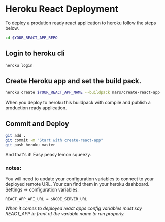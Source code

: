 # Heroku React Deployment

To deploy a prodution ready react application to heroku follow the steps below. 
```bash
cd $YOUR_REACT_APP_REPO
```

## Login to heroku cli
```bash 
heroku login
```

## Create Heroku app and set the build pack. 
```bash
heroku create $YOUR_REACT_APP_NAME --buildpack mars/create-react-app
```
When you deploy to heroku this buildpack with compile and publish a production ready application. 

## Commit and Deploy
```bash
git add .
git commit -m "Start with create-react-app"
git push heroku master
```

And that's it! Easy peasy lemon squeezy. 

### notes:
You will need to update your configuration variables to connect to your deployed remote URL. Your can find them in your heroku dashboard. 
Settings -> configuration variables. 

```
REACT_APP_API_URL = $NODE_SERVER_URL
```
_When it comes to deployed react apps config variables must say REACT_APP in front of the variable name to run properly._
